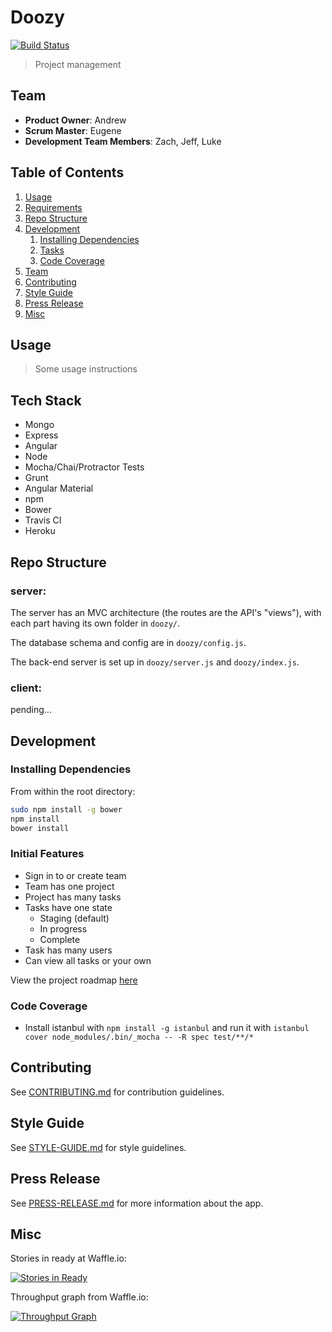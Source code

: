 # Doozy
[![Build Status](https://travis-ci.org/HR10Knights/Sage.svg?branch=master)](https://travis-ci.org/HR10Knights/Sage)

> Project management 

## Team

  - __Product Owner__: Andrew
  - __Scrum Master__: Eugene
  - __Development Team Members__: Zach, Jeff, Luke

## Table of Contents

1. [Usage](#usage)
1. [Requirements](#requirements)
1. [Repo Structure](#repo-structure)
1. [Development](#development)
    1. [Installing Dependencies](#installing-dependencies)
    1. [Tasks](#tasks)
    1. [Code Coverage](#code-coverage)
1. [Team](#team)
1. [Contributing](#contributing)
1. [Style Guide](#style-guide)
1. [Press Release](#press-release)
1. [Misc](#misc)

## Usage

> Some usage instructions

## Tech Stack

- Mongo
- Express
- Angular
- Node
- Mocha/Chai/Protractor Tests
- Grunt
- Angular Material
- npm
- Bower
- Travis CI
- Heroku

## Repo Structure

### server:

The server has an MVC architecture (the routes are the API's "views"),
with each part having its own folder in `doozy/`.

The database schema and config are in `doozy/config.js`.

The back-end server is set up in `doozy/server.js` and `doozy/index.js`.

### client:

pending...

## Development

### Installing Dependencies

From within the root directory:

```sh
sudo npm install -g bower
npm install
bower install
```

### Initial Features

* Sign in to or create team
* Team has one project
* Project has many tasks
* Tasks have one state
  * Staging (default)
  * In progress
  * Complete
* Task has many users
* Can view all tasks or your own


View the project roadmap [here](https://github.com/HR10Knights/HR10Knights/issues?q=is%3Aissue+is%3Aopen)

### Code Coverage
* Install istanbul with `npm install -g istanbul` and run it with `istanbul cover node_modules/.bin/_mocha -- -R spec test/**/*`

## Contributing

See [CONTRIBUTING.md](_CONTRIBUTING.md) for contribution guidelines.

## Style Guide

See [STYLE-GUIDE.md](_STYLE-GUIDE.md) for style guidelines.

## Press Release

See [PRESS-RELEASE.md](_PRESS-RELEASE.md) for more information about the app.

## Misc

Stories in ready at Waffle.io:

[![Stories in Ready](https://badge.waffle.io/HR10Knights/HR10Knights.svg?label=ready&title=Ready)](http://waffle.io/HR10Knights/HR10Knights)

Throughput graph from Waffle.io:

[![Throughput Graph](https://graphs.waffle.io/HR10Knights/HR10Knights/throughput.svg)](https://waffle.io/HR10Knights/HR10Knights/metrics)
